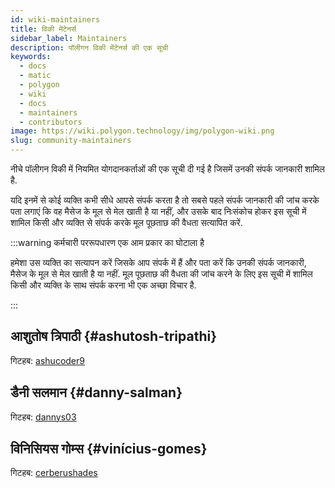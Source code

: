 ```yaml
---
id: wiki-maintainers
title: विकी मेंटेनर्स
sidebar_label: Maintainers
description: पॉलीगन विकी मेंटेनर्स की एक सूची
keywords:
  - docs
  - matic
  - polygon
  - wiki
  - docs
  - maintainers
  - contributors
image: https://wiki.polygon.technology/img/polygon-wiki.png
slug: community-maintainers
---
```


नीचे पॉलीगन विकी में नियमित योगदानकर्ताओं की एक सूची दी गई है जिसमें उनकी संपर्क जानकारी शामिल है.

यदि इनमें से कोई व्यक्ति कभी सीधे आपसे संपर्क करता है तो सबसे पहले संपर्क जानकारी की जांच करके पता लगाएं कि वह मैसेज के मूल से मेल खाती है या नहीं, और उसके बाद निःसंकोच होकर इस सूची में शामिल किसी और व्यक्ति से संपर्क करके मूल पूछताछ की वैधता सत्यापित करें.

:::warning कर्मचारी पररूपधारण एक आम प्रकार का घोटाला है

हमेशा उस व्यक्ति का सत्यापन करें जिसके आप संपर्क में हैं और पता करें कि उनकी संपर्क जानकारी, मैसेज के मूल से मेल खाती है या नहीं. मूल पूछताछ की वैधता की जांच करने के लिए इस सूची में शामिल किसी और व्यक्ति के साथ संपर्क करना भी एक अच्छा विचार है.

:::

## आशुतोष त्रिपाठी {#ashutosh-tripathi}

गिटहब: [ashucoder9](https://github.com/ashucoder9)

## डैनी सलमान {#danny-salman}

गिटहब: [dannys03](https://github.com/DannyS03)

## विनिसियस गोम्स {#vinícius-gomes}

गिटहब: [cerberushades](https://github.com/cerberushades)
